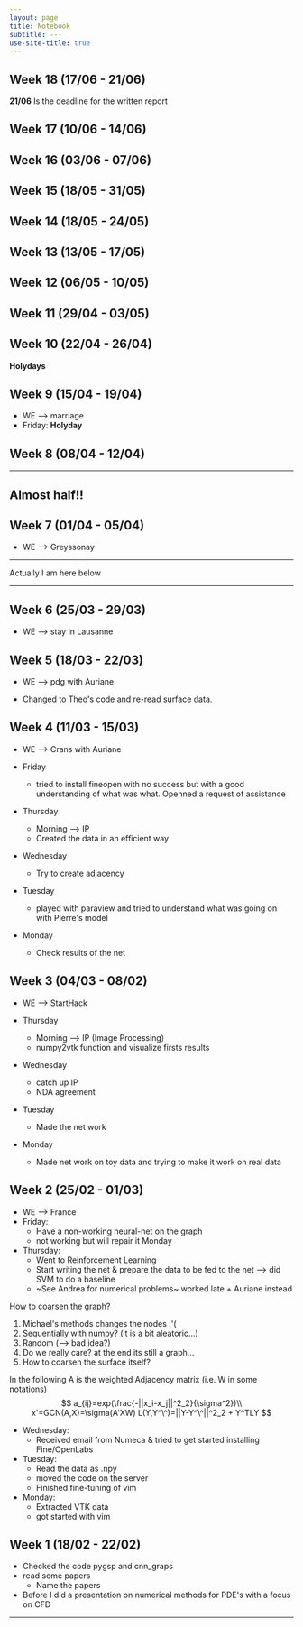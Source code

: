 ```yaml
---
layout: page
title: Notebook
subtitle: ---
use-site-title: true
---
```

## Week 18 (17/06 - 21/06)
**21/06** Is the deadline for the written report

## Week 17 (10/06 - 14/06)

## Week 16 (03/06 - 07/06)

## Week 15 (18/05 - 31/05)

## Week 14 (18/05 - 24/05)

## Week 13 (13/05 - 17/05)

## Week 12 (06/05 - 10/05)

## Week 11 (29/04 - 03/05)

## Week 10 (22/04 - 26/04)
**Holydays**

## Week 9 (15/04 - 19/04)
* WE --> marriage
* Friday: **Holyday**

## Week 8 (08/04 - 12/04)

---
**Almost half!!**
---

## Week 7 (01/04 - 05/04)
* WE --> Greyssonay
---

Actually I am here below

---
## Week 6 (25/03 - 29/03)
* WE --> stay in Lausanne


## Week 5 (18/03 - 22/03)
* WE --> pdg with Auriane

* Changed to Theo's code and re-read surface data.


## Week 4 (11/03 - 15/03)
* WE --> Crans with Auriane

* Friday
  * tried to install fineopen with no success but with a good understanding
  of what was what. Openned a request of assistance
* Thursday
  * Morning --> IP
  * Created the data in an efficient way
* Wednesday
  * Try to create adjacency
* Tuesday
  * played with paraview and tried to understand what was going on with Pierre's model
* Monday
  * Check results of the net


## Week 3 (04/03 - 08/02)
* WE --> StartHack

* Thursday
  * Morning --> IP (Image Processing)
  * numpy2vtk function and visualize firsts results
* Wednesday
  * catch up IP
  * NDA agreement
* Tuesday
  * Made the net work
* Monday
  * Made net work on toy data and trying to make it work on real data






## Week 2 (25/02 - 01/03)
* WE --> France
* Friday:
  * Have a non-working neural-net on the graph
  * not working but will repair it Monday
* Thursday:
  * Went to Reinforcement Learning
  * Start writing the net & prepare the data to be fed to the net --> did SVM to do a baseline
  * ~See Andrea for numerical problems~ worked late + Auriane instead  

How to coarsen the graph?
  1. Michael's methods changes the nodes :'(
  2. Sequentially with numpy? (it is a bit aleatoric...)
  3. Random (--> bad idea?)
  4. Do we really care? at the end its still a graph...
  5. How to coarsen the surface itself?



In the following A is the weighted Adjacency matrix (i.e. W in some notations)
$$
a_{ij}=exp(\frac{-||x_i-x_j||^2_2}{\sigma^2})\\
x'=GCN(A,X)=\sigma(A'XW)
L(Y,Y^\^)=||Y-Y^\^||^2_2 + Y^TLY
$$

* Wednesday:
  * Received email from Numeca & tried to get started installing Fine/OpenLabs
* Tuesday:
  * Read the data as .npy
  * moved the code on the server
  * Finished fine-tuning of vim
* Monday:
  * Extracted VTK data
  * got started with vim
## Week 1 (18/02 - 22/02)
* Checked the code pygsp and cnn_graps
* read some papers
  * Name the papers
* Before I did a presentation on numerical methods for PDE's with a focus on CFD
---
